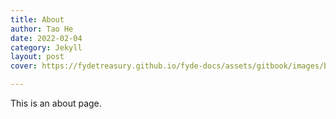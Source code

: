 ```yaml
---
title: About
author: Tao He
date: 2022-02-04
category: Jekyll
layout: post
cover: https://fydetreasury.github.io/fyde-docs/assets/gitbook/images/background.png

---
```


This is an about page.
